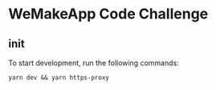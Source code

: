 # WeMakeApp Code Challenge

## init

To start development, run the following commands:

```
yarn dev && yarn https-proxy
```
